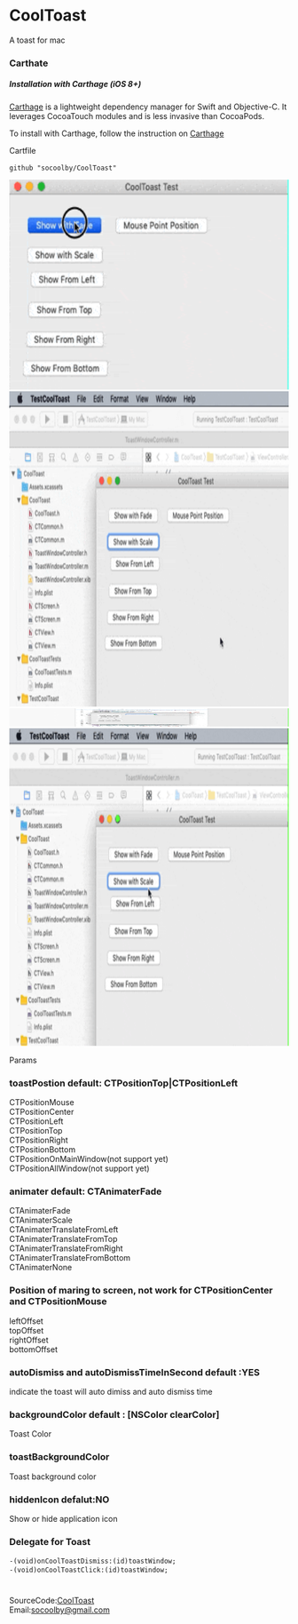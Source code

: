 # CoolToast
A toast for mac  
### Carthate
##### Installation with Carthage (iOS 8+)

[Carthage](https://github.com/Carthage/Carthage) is a lightweight dependency manager for Swift and Objective-C. It leverages CocoaTouch modules and is less invasive than CocoaPods.

To install with Carthage, follow the instruction on [Carthage](https://github.com/Carthage/Carthage)

Cartfile
```
github "socoolby/CoolToast"
```

<img src="https://raw.githubusercontent.com/socoolby/CoolToast/master/Gifs/fade.gif" width="658" height="378"/>  

<img src="https://raw.githubusercontent.com/socoolby/CoolToast/master/Gifs/show_from_top.gif" width="840" height="568"/>  

<img src="https://raw.githubusercontent.com/socoolby/CoolToast/master/Gifs/MousePosition.gif" width="838" height="33"/>  

<img src="https://raw.githubusercontent.com/socoolby/CoolToast/master/Gifs/scale.gif" width="840" height="572"/>  

Params
### toastPostion default: CTPositionTop|CTPositionLeft
CTPositionMouse   
CTPositionCenter  
CTPositionLeft  
CTPositionTop  
CTPositionRight  
CTPositionBottom  
CTPositionOnMainWindow(not support yet)   
CTPositionAllWindow(not support yet)  
### animater default: CTAnimaterFade
CTAnimaterFade  
CTAnimaterScale  
CTAnimaterTranslateFromLeft  
CTAnimaterTranslateFromTop  
CTAnimaterTranslateFromRight  
CTAnimaterTranslateFromBottom  
CTAnimaterNone


### Position of maring to screen, not work for CTPositionCenter and CTPositionMouse  
leftOffset  
topOffset  
rightOffset  
bottomOffset  

### autoDismiss and autoDismissTimeInSecond default :YES
indicate the toast will auto dimiss and auto dismiss time

### backgroundColor default : [NSColor clearColor]
Toast Color

### toastBackgroundColor
Toast background color

### hiddenIcon defalut:NO
Show or hide application icon

### Delegate for Toast
```
-(void)onCoolToastDismiss:(id)toastWindow;  
-(void)onCoolToastClick:(id)toastWindow;  
```
#  
SourceCode:[CoolToast](https://github.com/socoolby/CoolToast)  
Email:[socoolby@gmail.com](mailto:socoolby@gmail.com)
